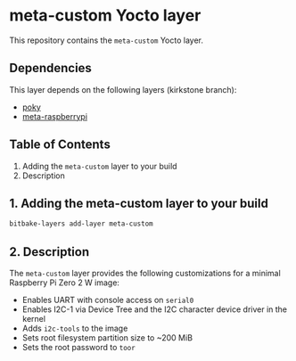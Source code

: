 # meta-custom Yocto layer

This repository contains the `meta-custom` Yocto layer.

## Dependencies

This layer depends on the following layers (kirkstone branch):

- [poky](https://github.com/yoctoproject/poky)
- [meta-raspberrypi](https://github.com/agherzan/meta-raspberrypi)

## Table of Contents

1. Adding the `meta-custom` layer to your build
2. Description

## 1. Adding the meta-custom layer to your build

```bash
bitbake-layers add-layer meta-custom
```

## 2. Description

The `meta-custom` layer provides the following customizations for a minimal Raspberry Pi Zero 2 W image:

- Enables UART with console access on `serial0`
- Enables I2C-1 via Device Tree and the I2C character device driver in the kernel
- Adds `i2c-tools` to the image
- Sets root filesystem partition size to ~200 MiB
- Sets the root password to `toor`
